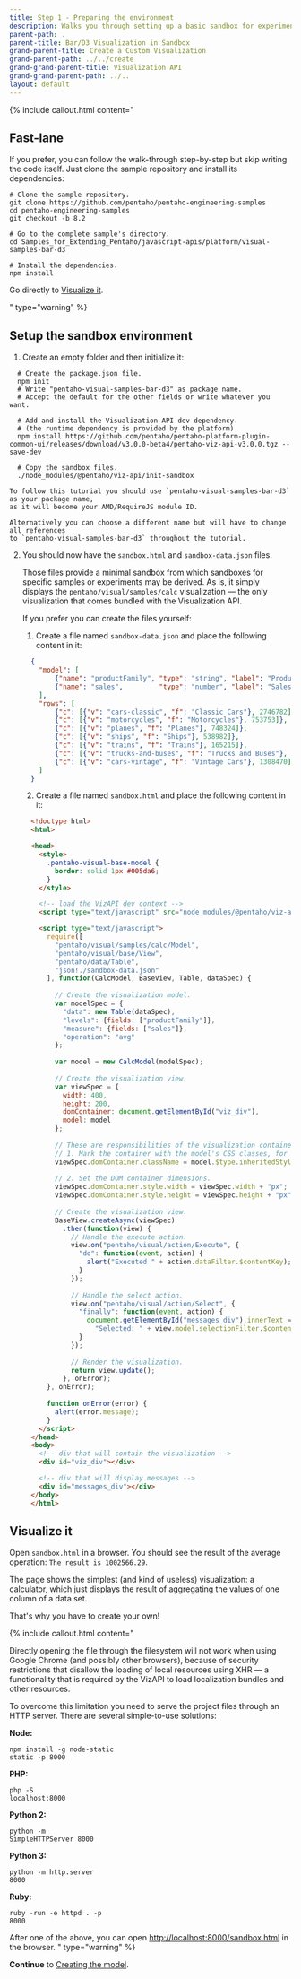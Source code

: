 ```yaml
---
title: Step 1 - Preparing the environment
description: Walks you through setting up a basic sandbox for experimenting with visualizations.
parent-path: .
parent-title: Bar/D3 Visualization in Sandbox
grand-parent-title: Create a Custom Visualization
grand-parent-path: ../../create
grand-grand-parent-title: Visualization API
grand-grand-parent-path: ../..
layout: default
---
```


{% include callout.html content="<h2>Fast-lane</h2>
<p>If you prefer, you can follow the walk-through step-by-step but skip writing the code itself. 
   Just clone the sample repository and install its dependencies:</p>

<pre class='highlight'><code># Clone the sample repository.
git clone https://github.com/pentaho/pentaho-engineering-samples
cd pentaho-engineering-samples
git checkout -b 8.2

# Go to the complete sample's directory.
cd Samples_for_Extending_Pentaho/javascript-apis/platform/visual-samples-bar-d3

# Install the dependencies.
npm install
</code></pre>

<p>Go directly to <a title='Visualize it' href='#visualize-it'>Visualize it</a>.</p>
" type="warning" %}

## Setup the sandbox environment

1. Create an empty folder and then initialize it:
  ```shell
    # Create the package.json file.
    npm init
    # Write "pentaho-visual-samples-bar-d3" as package name.
    # Accept the default for the other fields or write whatever you want.

    # Add and install the Visualization API dev dependency.
    # (the runtime dependency is provided by the platform)
    npm install https://github.com/pentaho/pentaho-platform-plugin-common-ui/releases/download/v3.0.0-beta4/pentaho-viz-api-v3.0.0.tgz --save-dev

    # Copy the sandbox files.
    ./node_modules/@pentaho/viz-api/init-sandbox
  ```

    To follow this tutorial you should use `pentaho-visual-samples-bar-d3` as your package name, 
    as it will become your AMD/RequireJS module ID.

    Alternatively you can choose a different name but will have to change all references 
    to `pentaho-visual-samples-bar-d3` throughout the tutorial.

2. You should now have the `sandbox.html` and `sandbox-data.json` files.

    Those files provide a minimal sandbox from which sandboxes for specific samples or experiments may be derived.
    As is, it simply displays the `pentaho/visual/samples/calc` visualization — 
    the only visualization that comes bundled with the Visualization API.

    If you prefer you can create the files yourself:

    1. Create a file named `sandbox-data.json` and place the following content in it:
      ```json
        {
          "model": [
              {"name": "productFamily", "type": "string", "label": "Product Family"},
              {"name": "sales",         "type": "number", "label": "Sales"}
          ],
          "rows": [
              {"c": [{"v": "cars-classic", "f": "Classic Cars"}, 2746782]},
              {"c": [{"v": "motorcycles", "f": "Motorcycles"}, 753753]},
              {"c": [{"v": "planes", "f": "Planes"}, 748324]},
              {"c": [{"v": "ships", "f": "Ships"}, 538982]},
              {"c": [{"v": "trains", "f": "Trains"}, 165215]},
              {"c": [{"v": "trucks-and-buses", "f": "Trucks and Buses"}, 756438]},
              {"c": [{"v": "cars-vintage", "f": "Vintage Cars"}, 1308470]}
          ]
        }
      ```

    2. Create a file named `sandbox.html` and place the following content in it:
      ```html
        <!doctype html>
        <html>

        <head>
          <style>
            .pentaho-visual-base-model {
              border: solid 1px #005da6;
            }
          </style>

          <!-- load the VizAPI dev context -->
          <script type="text/javascript" src="node_modules/@pentaho/viz-api/webcontext.js"></script>

          <script type="text/javascript">
            require([
              "pentaho/visual/samples/calc/Model",
              "pentaho/visual/base/View",
              "pentaho/data/Table",
              "json!./sandbox-data.json"
            ], function(CalcModel, BaseView, Table, dataSpec) {
        
              // Create the visualization model.
              var modelSpec = {
                "data": new Table(dataSpec),
                "levels": {fields: ["productFamily"]},
                "measure": {fields: ["sales"]},
                "operation": "avg"
              };
        
              var model = new CalcModel(modelSpec);
        
              // Create the visualization view.
              var viewSpec = {
                width: 400,
                height: 200,
                domContainer: document.getElementById("viz_div"),
                model: model
              };
        
              // These are responsibilities of the visualization container application:
              // 1. Mark the container with the model's CSS classes, for styling purposes.
              viewSpec.domContainer.className = model.$type.inheritedStyleClasses.join(" ");
        
              // 2. Set the DOM container dimensions.
              viewSpec.domContainer.style.width = viewSpec.width + "px";
              viewSpec.domContainer.style.height = viewSpec.height + "px";
        
              // Create the visualization view.
              BaseView.createAsync(viewSpec)
                .then(function(view) {
                  // Handle the execute action.
                  view.on("pentaho/visual/action/Execute", {
                    "do": function(event, action) {
                      alert("Executed " + action.dataFilter.$contentKey);
                    }
                  });
        
                  // Handle the select action.
                  view.on("pentaho/visual/action/Select", {
                    "finally": function(event, action) {
                      document.getElementById("messages_div").innerText =
                        "Selected: " + view.model.selectionFilter.$contentKey;
                    }
                  });
        
                  // Render the visualization.
                  return view.update();
                }, onError);
            }, onError);
        
            function onError(error) {
              alert(error.message);
            }
          </script>
        </head>
        <body>
          <!-- div that will contain the visualization -->
          <div id="viz_div"></div>

          <!-- div that will display messages -->
          <div id="messages_div"></div>
        </body>
        </html>
      ```

## Visualize it

Open `sandbox.html` in a browser.
You should see the result of the average operation: `The result is 1002566.29`.

The page shows the simplest (and kind of useless) visualization: a
calculator, which just displays the result of aggregating the values of
one column of a data set.

That's why you have to create your own!

{% include callout.html content="<p>Directly opening the file through the filesystem will not work when using 
Google Chrome (and possibly other browsers), because of security restrictions that disallow the loading of 
local resources using XHR — a functionality that is required by the VizAPI to load localization bundles and 
other resources.</p>
<p>To overcome this limitation you need to serve the project files through an HTTP server. 
There are several simple-to-use solutions:</p>

<b>Node:</b><pre class='highlight'><code>npm install -g node-static
static -p 8000</code></pre>

<b>PHP:</b><pre class='highlight'><code>php -S localhost:8000</code></pre>

<b>Python 2:</b><pre class='highlight'><code>python -m SimpleHTTPServer 8000</code></pre>

<b>Python 3:</b><pre class='highlight'><code>python -m http.server 8000</code></pre>

<b>Ruby:</b><pre class='highlight'><code>ruby -run -e httpd . -p 8000</code></pre>

After one of the above, you can open <a href='http://localhost:8000/sandbox.html' target='_blank'>http://localhost:8000/sandbox.html</a> in the browser.
" type="warning" %}


**Continue** to [Creating the model](step2-model-creation).


